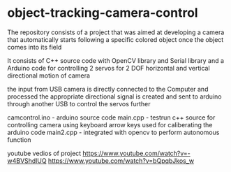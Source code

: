 # object-tracking-camera-control
The repository consists of a project that was aimed at developing a camera that automatically starts following a specific colored object once the object comes into its field

It consists of C++ source code with OpenCV library and Serial library
and a Arduino code for controlling 2 servos for 2 DOF horizontal and vertical directional motion of camera

the input from USB camera is directly connected to the Computer and processed the appropriate directional signal is created and sent to arduino through another USB to control the servos further

camcontrol.ino - arduino source code
main.cpp - testrun c++ source for controlling camera using keyboard arrow keys used for caliberating the arduino code
main2.cpp - integrated with opencv to perform autonomous function

youtube vedios of project
https://www.youtube.com/watch?v=-w4BVShdlUQ
https://www.youtube.com/watch?v=bQpqbJkos_w
